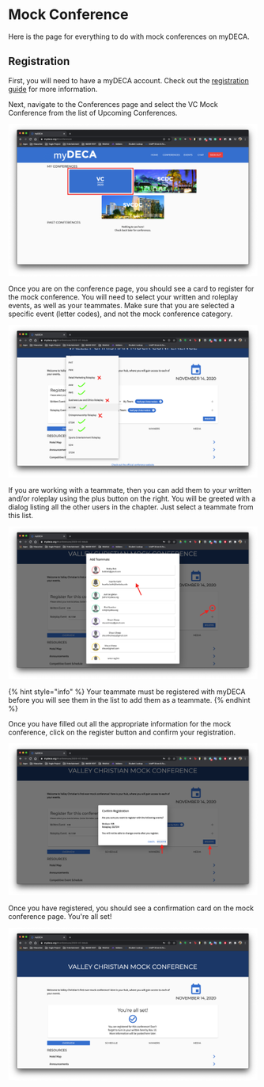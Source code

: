 # Mock Conference

Here is the page for everything to do with mock conferences on myDECA.

## Registration

First, you will need to have a myDECA account. Check out the [registration guide](registration.md) for more information.

Next, navigate to the Conferences page and select the VC Mock Conference from the list of Upcoming Conferences.

![](../.gitbook/assets/screen-shot-2020-11-03-at-4.08.47-pm.png)

Once you are on the conference page, you should see a card to register for the mock conference. You will need to select your written and roleplay events, as well as your teammates. Make sure that you are selected a specific event \(letter codes\), and not the mock conference category. 

![](../.gitbook/assets/screen-shot-2020-11-03-at-6.33.21-pm.png)

If you are working with a teammate, then you can add them to your written and/or roleplay using the plus button on the right. You will be greeted with a dialog listing all the other users in the chapter. Just select a teammate from this list. 

![](../.gitbook/assets/screen-shot-2020-11-03-at-7.08.09-pm.png)

{% hint style="info" %}
Your teammate must be registered with myDECA before you will see them in the list to add them as a teammate.
{% endhint %}

Once you have filled out all the appropriate information for the mock conference, click on the register button and confirm your registration.

![](../.gitbook/assets/screen-shot-2020-11-03-at-7.12.06-pm.png)

Once you have registered, you should see a confirmation card on the mock conference page. You're all set!

![](../.gitbook/assets/screen-shot-2020-11-03-at-7.14.39-pm.png)

